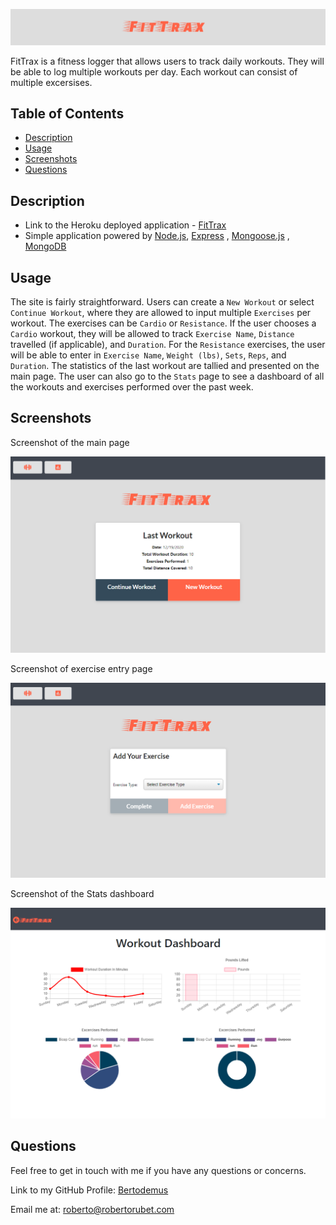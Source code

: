 ![logo](./README_files/traxtitle.png)

FitTrax is a fitness logger that allows users to track daily workouts. They will be able to log multiple workouts per day. Each workout can consist of multiple excersises.

## Table of Contents

* [Description](#description)
* [Usage](#usage)
* [Screenshots](#screenshots)
* [Questions](#questions)


## Description

* Link to the Heroku deployed application - [FitTrax](https://serene-sierra-26721.herokuapp.com/)
* Simple application powered by [Node.js](https://nodejs.org/en/), [Express](http://expressjs.com/) , [Mongoose.js](https://mongoosejs.com/) , [MongoDB](https://www.mongodb.com/)

## Usage

The site is fairly straightforward. Users can create a `New Workout` or select `Continue Workout`, where they are allowed to input multiple `Exercises` per workout. The exercises can be `Cardio` or `Resistance`. If the user chooses a `Cardio` workout, they will be allowed to track `Exercise Name`, `Distance` travelled (if applicable), and `Duration`. For the `Resistance` exercises, the user will be able to enter in `Exercise Name`, `Weight (lbs)`, `Sets`, `Reps`, and `Duration`. The statistics of the last workout are tallied and presented on the main page. The user can also go to the `Stats` page to see a dashboard of all the workouts and exercises performed over the past week.

## Screenshots

Screenshot of the main page

![Main Page](./README_files/traxindex.png)


Screenshot of exercise entry page

![Exercise Entry](./README_files/traxadd.png)


Screenshot of the Stats dashboard

![Stats dashboard](./README_files/traxstats.png)


## Questions

Feel free to get in touch with me if you have any questions or concerns.

Link to my GitHub Profile: [Bertodemus](https://github.com/bertodemus)

Email me at: [roberto@robertorubet.com](roberto@robertorubet.com)



